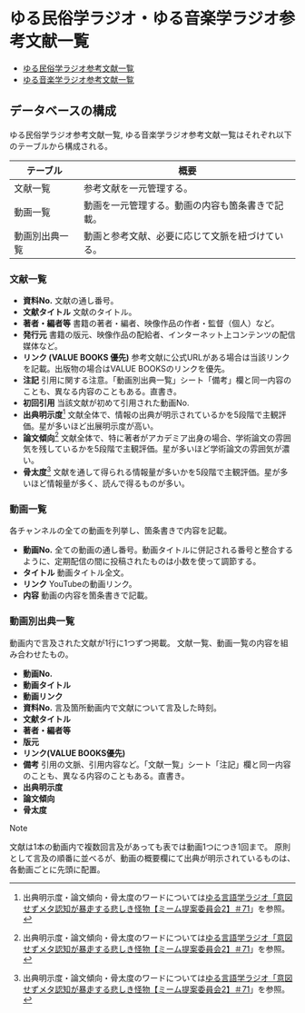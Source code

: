 # ゆる民俗学ラジオ・ゆる音楽学ラジオ参考文献一覧

- [ゆる民俗学ラジオ参考文献一覧](https://docs.google.com/spreadsheets/d/1VD_IeGuFJMMIn4TWTwWmu7EZXFUDUCNVL_RxVCoXTi0/edit#gid=0)
- [ゆる音楽学ラジオ参考文献一覧](https://docs.google.com/spreadsheets/d/1BBnRDZjznC0IsGdwzJzfae6-uLb8VZTUZtW4eLJT72U/edit?gid=0#gid=0)

## データベースの構成

ゆる民俗学ラジオ参考文献一覧, ゆる音楽学ラジオ参考文献一覧はそれぞれ以下のテーブルから構成される。

| テーブル | 概要 |
| - | - |
| 文献一覧 | 参考文献を一元管理する。|
| 動画一覧 | 動画を一元管理する。動画の内容も箇条書きで記載。|
| 動画別出典一覧 | 動画と参考文献、必要に応じて文脈を紐づけている。|

### 文献一覧

- **資料No.** 文献の通し番号。
- **文献タイトル** 文献のタイトル。
- **著者・編者等** 書籍の著者・編者、映像作品の作者・監督（個人）など。
- **発行元** 書籍の版元、映像作品の配給者、インターネット上コンテンツの配信媒体など。
- **リンク (VALUE BOOKS 優先)** 参考文献に公式URLがある場合は当該リンクを記載。出版物の場合はVALUE BOOKSのリンクを優先。
- **注記** 引用に関する注意。「動画別出典一覧」シート「備考」欄と同一内容のことも、異なる内容のこともある。直書き。
- **初回引用** 当該文献が初めて引用された動画No.
- **出典明示度**[^1] 文献全体で、情報の出典が明示されているかを5段階で主観評価。星が多いほど出展明示度が高い。
- **論文傾向**[^1] 文献全体で、特に著者がアカデミア出身の場合、学術論文の雰囲気を残しているかを5段階で主観評価。星が多いほど学術論文の雰囲気が濃い。
- **骨太度**[^1] 文献を通して得られる情報量が多いかを5段階で主観評価。星が多いほど情報量が多く、読んで得るものが多い。

[^1]: 出典明示度・論文傾向・骨太度のワードについては[ゆる言語学ラジオ「意図せずメタ認知が暴走する悲しき怪物【ミーム提案委員会2】＃71](https://www.youtube.com/watch?v=sj7eer2tArs)」を参照。

### 動画一覧

各チャンネルの全ての動画を列挙し、箇条書きで内容を記載。

- **動画No.** 全ての動画の通し番号。動画タイトルに併記される番号と整合するように、定期配信の間に投稿されたものは小数を使って調節する。
- **タイトル** 動画タイトル全文。
- **リンク** YouTubeの動画リンク。
- **内容** 動画の内容を箇条書きで記載。

### 動画別出典一覧

動画内で言及された文献が1行に1つずつ掲載。
文献一覧、動画一覧の内容を組み合わせたもの。

- **動画No.**
- **動画タイトル**
- **動画リンク**
- **資料No.** 言及箇所動画内で文献について言及した時刻。
- **文献タイトル**
- **著者・編者等**
- **版元**
- **リンク(VALUE BOOKS優先)**
- **備考** 引用の文脈、引用内容など。「文献一覧」シート「注記」欄と同一内容のことも、異なる内容のこともある。直書き。
- **出典明示度**
- **論文傾向**
- **骨太度**

> [!Note]
> 文献は1本の動画内で複数回言及があっても表では動画1つにつき1回まで。
> 原則として言及の順番に並べるが、動画の概要欄にて出典が明示されているものは、各動画ごとに先頭に配置。
